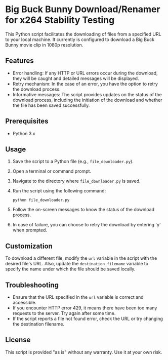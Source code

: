 # Big Buck Bunny Download/Renamer for x264 Stability Testing

This Python script facilitates the downloading of files from a specified URL to your local machine. It currently is configured to download a Big Buck Bunny movie clip in 1080p resolution.

## Features

- Error handling: If any HTTP or URL errors occur during the download, they will be caught and detailed messages will be displayed.
- Retry mechanism: In the case of an error, you have the option to retry the download process.
- Informative messages: The script provides updates on the status of the download process, including the initiation of the download and whether the file has been saved successfully.

## Prerequisites

- Python 3.x

## Usage

1. Save the script to a Python file (e.g., `file_downloader.py`).
2. Open a terminal or command prompt.
3. Navigate to the directory where `file_downloader.py` is saved.
4. Run the script using the following command:

    ```shell
    python file_downloader.py
    ```

5. Follow the on-screen messages to know the status of the download process.
6. In case of failure, you can choose to retry the download by entering 'y' when prompted.

## Customization

To download a different file, modify the `url` variable in the script with the desired file's URL. Also, update the `destination_filename` variable to specify the name under which the file should be saved locally.

## Troubleshooting

- Ensure that the URL specified in the `url` variable is correct and accessible.
- If you encounter HTTP error 429, it means there have been too many requests to the server. Try again after some time.
- If the script reports a file not found error, check the URL or try changing the destination filename.

## License

This script is provided "as is" without any warranty. Use it at your own risk.

